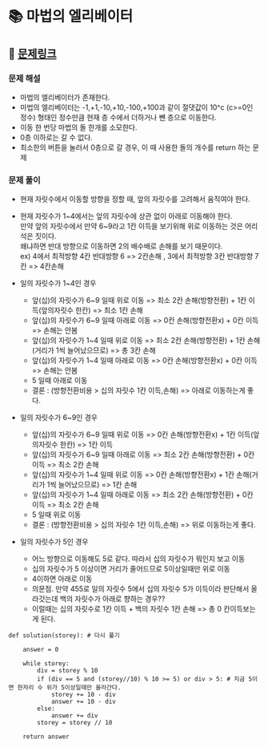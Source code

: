 
# 📚 마법의 엘리베이터

## 📌 [문제링크](https://school.programmers.co.kr/learn/courses/30/lessons/148653)

### 문제 해설

- 마법의 엘리베이터가 존재한다. 
- 마법의 엘리베이터는 -1,+1,-10,+10,-100,+100과 같이 절댓값이 10^c (c>=0인 정수) 형태인 정수만큼 현재 층 수에서 더하거나 뺀 층으로 이동한다.
- 이동 한 번당 마법의 돌 한개를 소모한다.
- 0층 이하로는 갈 수 없다.
- 최소한의 버튼을 눌러서 0층으로 갈 경우, 이 때 사용한 돌의 개수를 return 하는 문제

### 문제 풀이

- 현재 자릿수에서 이동할 방향을 정할 때, 앞의 자릿수를 고려해서 움직여야 한다.

- 현재 자릿수가 1\~4에서는 앞의 자릿수에 상관 없이 아래로 이동해야 한다.  
만약 앞의 자릿수에서 만약 6\~9라고 1칸 이득을 보기위해 위로 이동하는 것은 어리석은 짓이다.  
왜냐하면 반대 방향으로 이동하면 2의 배수배로 손해를 보기 때문이다.   
ex) 4에서 최적방향 4칸 반대방향 6 => 2칸손해 , 3에서 최적방향 3칸 반대방향 7칸 => 4칸손해  

- 일의 자릿수가 1\~4인 경우
    - 앞(십)의 자릿수가 6\~9 일때 위로 이동 => 최소 2칸 손해(방향전환) + 1칸 이득(앞의자릿수 한칸) => 최소 1칸 손해
    - 앞(십)의 자릿수가 6\~9 일때 아래로 이동 => 0칸 손해(방향전환x) + 0칸 이득 => 손해는 안봄
    - 앞(십)의 자릿수가 1\~4 일때 위로 이동 => 최소 2칸 손해(방향전환) + 1칸 손해(거리가 1씩 늘어났으므로) => 총 3칸 손해
    - 앞(십)의 자릿수가 1\~4 일때 아래로 이동 => 0칸 손해(방향전환x) + 0칸 이득 => 손해는 안봄
    - 5 일때 아래로 이동
    - 결론 : (방향전환비용 > 십의 자릿수 1칸 이득,손해) => 아래로 이동하는게 좋다.

- 일의 자릿수가 6\~9인 경우
    - 앞(십)의 자릿수가 6\~9 일때 위로 이동 => 0칸 손해(방향전환x)       + 1칸 이득(앞의자릿수 한칸)         => 1칸 이득
    - 앞(십)의 자릿수가 6\~9 일때 아래로 이동 => 최소 2칸 손해(방향전환) + 0칸 이득                          => 최소 2칸 손해
    - 앞(십)의 자릿수가 1\~4 일때 위로 이동 => 0칸 손해(방향전환x)       + 1칸 손해(거리가 1씩 늘어났으므로) => 1칸 손해
    - 앞(십)의 자릿수가 1\~4 일때 아래로 이동 => 최소 2칸 손해(방향전환) + 0칸 이득                          => 최소 2칸 손해
    - 5 일때 위로 이동
    - 결론 : (방향전환비용 > 십의 자릿수 1칸 이득,손해) => 위로 이동하는게 좋다.

- 일의 자릿수가 5인 경우
    - 어느 방향으로 이동해도 5로 같다. 따라서 십의 자릿수가 뭐인지 보고 이동
    - 십의 자릿수가 5 이상이면 거리가 줄어드므로 5이상일때만 위로 이동
    - 4이하면 아래로 이동
    - 의문점. 만약 455로 일의 자릿수 5에서 십의 자릿수 5가 이득이라 판단해서 올라갓는데 백의 자릿수가 아래로 향하는 경우??
    - 이럴때는 십의 자릿수로 1칸 이득 + 백의 자릿수 1칸 손해 => 총 0 칸이득보는게 된다. 

```
def solution(storey): # 다시 풀기
    
    answer = 0
    
    while storey:
        div = storey % 10
        if (div == 5 and (storey//10) % 10 >= 5) or div > 5: # 지금 5이면 한자리 수 위가 5이상일때만 올라간다.
            storey += 10 - div
            answer += 10 - div
        else:
            answer += div
        storey = storey // 10
    
    return answer
```
